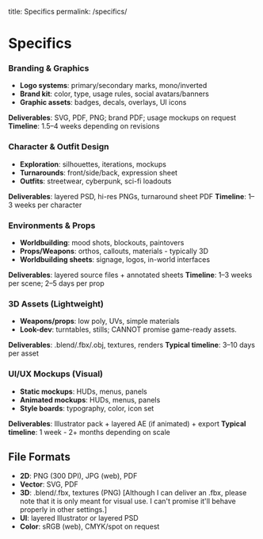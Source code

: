 title: Specifics
permalink: /specifics/

# Specifics
### Branding & Graphics

* **Logo systems**: primary/secondary marks, mono/inverted
* **Brand kit**: color, type, usage rules, social avatars/banners
* **Graphic assets**: badges, decals, overlays, UI icons

**Deliverables**: SVG, PDF, PNG; brand PDF; usage mockups on request
**Timeline**: 1.5–4 weeks depending on revisions

### Character & Outfit Design

* **Exploration**: silhouettes, iterations, mockups
* **Turnarounds**: front/side/back, expression sheet
* **Outfits**: streetwear, cyberpunk, sci-fi loadouts

**Deliverables**: layered PSD, hi-res PNGs, turnaround sheet PDF
**Timeline**: 1–3 weeks per character

### Environments & Props

* **Worldbuilding**: mood shots, blockouts, paintovers
* **Props/Weapons**: orthos, callouts, materials - typically 3D
* **Worldbuilding sheets**: signage, logos, in-world interfaces

**Deliverables**: layered source files + annotated sheets
**Timeline**: 1–3 weeks per scene; 2–5 days per prop


### 3D Assets (Lightweight)

* **Weapons/props**: low poly, UVs, simple materials
* **Look-dev**: turntables, stills; CANNOT promise game-ready assets. 

**Deliverables**: .blend/.fbx/.obj, textures, renders
**Typical timeline**: 3–10 days per asset 


### UI/UX Mockups (Visual)

* **Static mockups**: HUDs, menus, panels
* **Animated mockups**: HUDs, menus, panels 
* **Style boards**: typography, color, icon set

**Deliverables**: Illustrator pack + layered AE (if animated) + export 
**Typical timeline**: 1 week - 2+ months depending on scale

## File Formats

* **2D**: PNG (300 DPI), JPG (web), PDF
* **Vector**: SVG, PDF
* **3D**: .blend/.fbx, textures (PNG) [Although I can deliver an .fbx, please note that it is only meant for visual use. I can't promise it'll behave properly in other settings.]
* **UI**: layered Illustrator or layered PSD
* **Color**: sRGB (web), CMYK/spot on request
